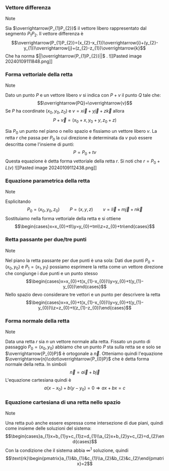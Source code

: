 ### Vettore differenza
>[!note]
>Sia $\overrightarrow{P_{1}P_{2}}$ il vettore libero rappresentato dal segmento $P_{1}P_{2}$. Il vettore differenza è $$\overrightarrow{P_{1}P_{2}}=(x_{2}-x_{1})\overrightarrow{i}+(y_{2}-y_{1})\overrightarrow{j}+(z_{2}-z_{1})\overrightarrow{k}$$
>Che ha norma $||\overrightarrow{P_{1}P_{2}}||$ .
>![[Pasted image 20240109111848.png]]

### Forma vettoriale della retta
>[!note]
>Dato un punto $P$ e un vettore libero $v$ si indica con $P+v$ il punto $Q$ tale che: $$\overrightarrow{PQ}=\overrightarrow{v}$$Se $P$ ha coordinate $(x_{0},y_{0},z_{0})$ e $v=x\overrightarrow{i}+y\overrightarrow{j}+z\overrightarrow{k}$ allora $$P+\overrightarrow{v}=(x_{0}+x,y_{0}+y,z_{0}+z)$$
>
>Sia $P_{0}$ un punto nel piano o nello spazio e fissiamo un vettore libero $v$. La retta $r$ che passa per $P_{0}$ la cui direzione è determinata da $v$ può essere descritta come l'insieme di punti: $$P=P_{0}+tv$$Questa equazione è detta forma vettoriale della retta $r$. Si noti che $r=P_{0}+L(v)$
>![[Pasted image 20240109112438.png]]

### Equazione parametrica della retta
>[!note]
>Esplicitando $$P_{0}=(x_{0},y_{0},z_{0})\qquad P=(x,y,z)\qquad v=l\overrightarrow{i}+m\overrightarrow{j}+n\overrightarrow{k}$$ Sostituiamo nella forma vettoriale della retta e si ottiene $$\begin{cases}x=x_{0}+tl\\y=y_{0}+tm\\z=z_{0}+tn\end{cases}$$

### Retta passante per due/tre punti
>[!note]
>Nel piano la retta passante per due punti è una sola:
>Dati due punti $P_{0}=(x_{0},y_{0})$ e $P_{1}=(x_{1},y_{1})$ possiamo esprimere la retta come un vettore direzione che congiunge i due punti e un punto stesso $$\begin{cases}x=x_{0}+t(x_{1}-x_{0})\\y=y_{0}+t(y_{1}-y_{0})\end{cases}$$Nello spazio devo considerare tre vettori e un punto per descrivere la retta$$\begin{cases}x=x_{0}+t(x_{1}-x_{0})\\y=y_{0}+t(y_{1}-y_{0})\\z=z_{0}+t(z_{1}-z_{0})\end{cases}$$

### Forma normale della retta
>[!note]
>Data una retta $r$ sia $n$ un vettore normale alla retta.
>Fissato un punto di passaggio $P_{0}=(x_{0},y_{0})$ abbiamo che un punto $P$ sta sulla retta se e solo se $\overrightarrow{P_{0}P}$ è ortogonale a $\overrightarrow{n}$. Otteniamo quindi l'equazione $\overrightarrow{n}\cdot\overrightarrow{P_{0}P}$ che è detta forma normale della retta.
>In simboli $$\overrightarrow{n}=a\overrightarrow{i}+b\overrightarrow{j}$$
>L'equazione cartesiana quindi è $$a(x-x_{0})+b(y-y_{0})=0\Rightarrow ax+bx=c$$

### Equazione cartesiana di una retta nello spazio
>[!note]
>Una retta può anche essere espressa come intersezione di due piani, quindi come insieme delle soluzioni del sistema: $$\begin{cases}a_{1}x+b_{1}y+c_{1}z=d_{1}\\a_{2}x+b_{2}y+c_{2}=d_{2}\end{cases}$$Con la condizione che il sistema abbia $\infty^{1}$ soluzione, quindi $$\text{rk}\begin{pmatrix}a_{1}&b_{1}&c_{1}\\a_{2}&b_{2}&c_{2}\end{pmatrix}=2$$

